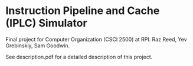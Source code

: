 # Instruction Pipeline and Cache (IPLC) Simulator
Final project for Computer Organization (CSCI 2500) at RPI. Raz Reed, Yev Grebinskiy, Sam Goodwin.

See description.pdf for a detailed description of this project.
